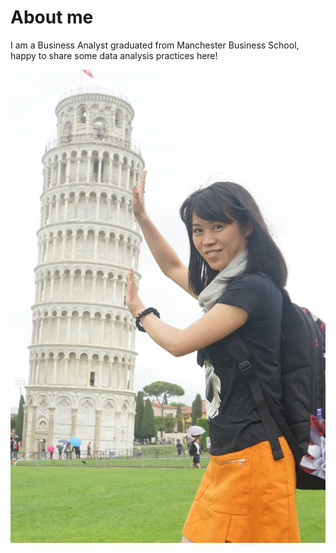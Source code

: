 # About me
I am a Business Analyst graduated from Manchester Business School, happy to share some data analysis practices here!

![ am a Business Analyst graduated from Manchester Business School, happy to meet you here.](images/IMG_0226.JPG)

